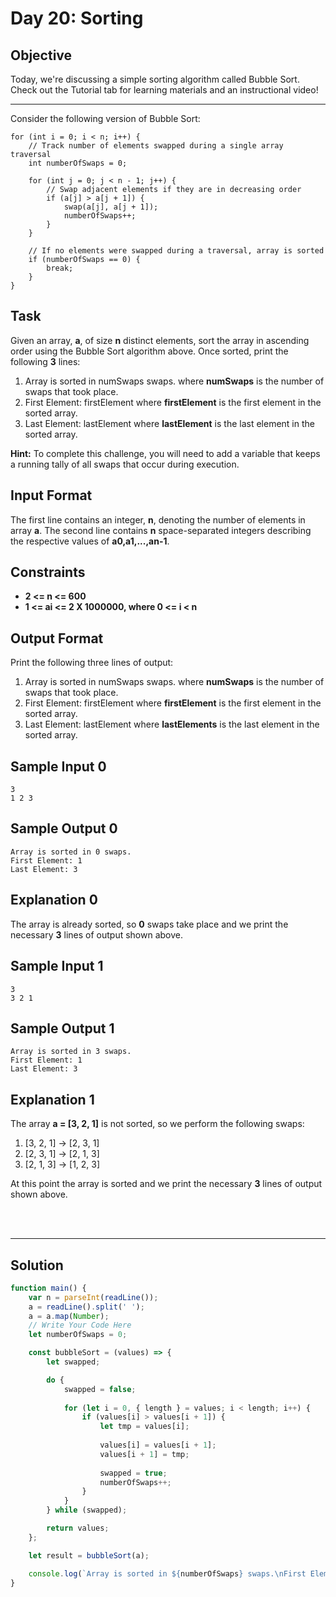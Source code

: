 # Day 20: Sorting
## Objective

Today, we're discussing a simple sorting algorithm called Bubble Sort. Check out the Tutorial tab for learning materials and an instructional video!

---
Consider the following version of Bubble Sort:

```
for (int i = 0; i < n; i++) {
    // Track number of elements swapped during a single array traversal
    int numberOfSwaps = 0;
    
    for (int j = 0; j < n - 1; j++) {
        // Swap adjacent elements if they are in decreasing order
        if (a[j] > a[j + 1]) {
            swap(a[j], a[j + 1]);
            numberOfSwaps++;
        }
    }
    
    // If no elements were swapped during a traversal, array is sorted
    if (numberOfSwaps == 0) {
        break;
    }
}
```

## Task

Given an array, **a**, of size **n** distinct elements, sort the array in ascending order using the Bubble Sort algorithm above. Once sorted, print the following **3** lines:

1. Array is sorted in numSwaps swaps. 
where **numSwaps** is the number of swaps that took place.
2. First Element: firstElement 
where **firstElement** is the first element in the sorted array.
3. Last Element: lastElement 
where **lastElement** is the last element in the sorted array.

**Hint:** To complete this challenge, you will need to add a variable that keeps a running tally of all swaps that occur during execution.


## Input Format

The first line contains an integer, **n**, denoting the number of elements in array **a**. 
The second line contains **n** space-separated integers describing the respective values of **a0,a1,...,an-1**.


## Constraints

- **2 <= n <= 600**
- **1 <= ai <= 2 X 1000000, where 0 <= i < n**


## Output Format

Print the following three lines of output:

1. Array is sorted in numSwaps swaps. 
where **numSwaps** is the number of swaps that took place.
2. First Element: firstElement 
where **firstElement** is the first element in the sorted array.
3. Last Element: lastElement 
where **lastElements** is the last element in the sorted array.


## Sample Input 0

```
3
1 2 3
```

## Sample Output 0

```
Array is sorted in 0 swaps.
First Element: 1
Last Element: 3
```


## Explanation 0

The array is already sorted, so **0** swaps take place and we print the necessary **3** lines of output shown above.


## Sample Input 1

```
3
3 2 1
```

## Sample Output 1

```
Array is sorted in 3 swaps.
First Element: 1
Last Element: 3
```

## Explanation 1

The array **a = [3, 2, 1]** is not sorted, so we perform the following  swaps:<br/>
1. [3, 2, 1] -> [2, 3, 1]
2. [2, 3, 1] -> [2, 1, 3]
3. [2, 1, 3] -> [1, 2, 3]

At this point the array is sorted and we print the necessary **3** lines of output shown above.

<br/>
<br/>

---

## Solution

```javascript
function main() {
    var n = parseInt(readLine());
    a = readLine().split(' ');
    a = a.map(Number);
    // Write Your Code Here
    let numberOfSwaps = 0;

    const bubbleSort = (values) => {
        let swapped;

        do {
            swapped = false;
            
            for (let i = 0, { length } = values; i < length; i++) {
                if (values[i] > values[i + 1]) {
                    let tmp = values[i];
                    
                    values[i] = values[i + 1];
                    values[i + 1] = tmp;
                    
                    swapped = true;
                    numberOfSwaps++;
                }
            }
        } while (swapped);

        return values;
    };

    let result = bubbleSort(a);

    console.log(`Array is sorted in ${numberOfSwaps} swaps.\nFirst Element: ${result[0]}\nLast Element: ${result[n - 1]}`);
}
```


